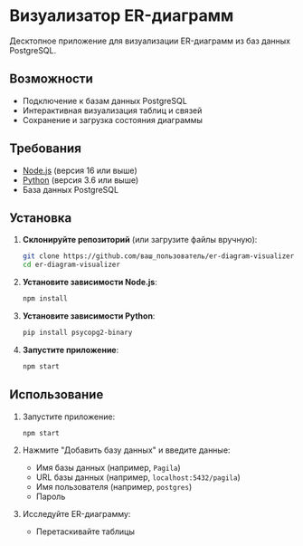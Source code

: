 
# Визуализатор ER-диаграмм

Десктопное приложение для визуализации ER-диаграмм из баз данных PostgreSQL.

## Возможности
- Подключение к базам данных PostgreSQL
- Интерактивная визуализация таблиц и связей
- Сохранение и загрузка состояния диаграммы

## Требования
- [Node.js](https://nodejs.org/) (версия 16 или выше)
- [Python](https://www.python.org/) (версия 3.6 или выше)
- База данных PostgreSQL

## Установка

1. **Склонируйте репозиторий** (или загрузите файлы вручную):
   ```bash
   git clone https://github.com/ваш_пользователь/er-diagram-visualizer.git
   cd er-diagram-visualizer
   ```

2. **Установите зависимости Node.js**:
   ```bash
   npm install
   ```

3. **Установите зависимости Python**:
   ```bash
   pip install psycopg2-binary
   ```

4. **Запустите приложение**:
   ```bash
   npm start
   ```

## Использование

1. Запустите приложение:
   ```bash
   npm start
   ```

2. Нажмите "Добавить базу данных" и введите данные:
   - Имя базы данных (например, `Pagila`)
   - URL базы данных (например, `localhost:5432/pagila`)
   - Имя пользователя (например, `postgres`)
   - Пароль

3. Исследуйте ER-диаграмму:
   - Перетаскивайте таблицы
